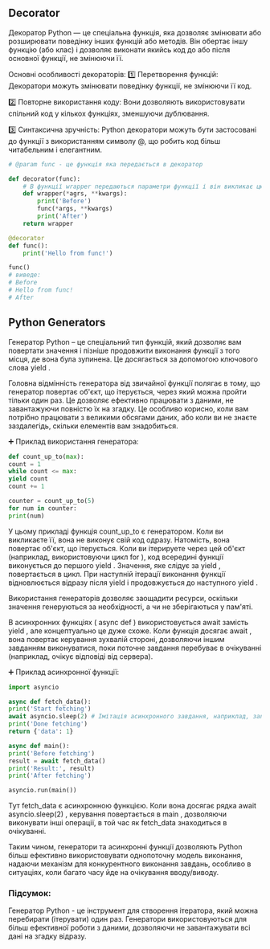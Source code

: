 
## Decorator

Декоратор Python — це спеціальна функція, яка дозволяє змінювати або розширювати поведінку інших функцій або методів. Він обертає іншу функцію (або клас) і дозволяє виконати якийсь код до або після основної функції, не змінюючи її.

Основні особливості декораторів:
1️⃣ Перетворення функцій:
Декоратори можуть змінювати поведінку функції, не змінюючи її код.

2️⃣ Повторне використання коду:
Вони дозволяють використовувати спільний код у кількох функціях, зменшуючи дублювання.

3️⃣ Синтаксична зручність:
Python декоратори можуть бути застосовані до функції з використанням символу @, що робить код більш читабельним і елегантним.

```python
# @param func - це функція яка передається в декоратор

def decorator(func):
    # В функції wrapper передаються параметри функції і він викликає цю функцію 
    def wrapper(*agrs, **kwargs):
        print('Before')
        func(*args, **kwargs)
        print('After')
    return wrapper

@decorator
def func():
    print('Hello from func!')

func() 
# виведе: 
# Before
# Hello from func!
# After
```

## Python Generators

Генератор Python – це спеціальний тип функцій, який дозволяє вам повертати значення і пізніше продовжити виконання функції з того місця, де вона була зупинена. Це досягається за допомогою ключового слова yield .

Головна відмінність генератора від звичайної функції полягає в тому, що генератор повертає об'єкт, що ітерується, через який можна пройти тільки один раз. Це дозволяє ефективно працювати з даними, не завантажуючи повністю їх на згадку. Це особливо корисно, коли вам потрібно працювати з великими обсягами даних, або коли ви не знаєте заздалегідь, скільки елементів вам знадобиться.

➕ Приклад використання генератора:
```python
def count_up_to(max):
count = 1
while count <= max:
yield count
count += 1

counter = count_up_to(5)
for num in counter:
print(num)
```
У цьому прикладі функція count_up_to є генератором. Коли ви викликаєте її, вона не виконує свій код одразу. Натомість, вона повертає об'єкт, що ітерується. Коли ви ітерируете через цей об'єкт (наприклад, використовуючи цикл for ), код всередині функції виконується до першого yield . Значення, яке слідує за yield , повертається в цикл. При наступній ітерації виконання функції відновлюється відразу після yield і продовжується до наступного yield .

Використання генераторів дозволяє заощадити ресурси, оскільки значення генеруються за необхідності, а чи не зберігаються у пам'яті.

В асинхронних функціях ( async def ) використовується await замість yield , але концептуально це дуже схоже. Коли функція досягає await , вона повертає керування зухвалій стороні, дозволяючи іншим завданням виконуватися, поки поточне завдання перебуває в очікуванні (наприклад, очікує відповіді від сервера).

➕ Приклад асинхронної функції:
```python
import asyncio

async def fetch_data():
print('Start fetching')
await asyncio.sleep(2) # Імітація асинхронного завдання, наприклад, запиту до сервера
print('Done fetching')
return {'data': 1}

async def main():
print('Before fetching')
result = await fetch_data()
print('Result:', result)
print('After fetching')

asyncio.run(main())
```
Тут fetch_data є асинхронною функцією. Коли вона досягає рядка await asyncio.sleep(2) , керування повертається в main , дозволяючи виконувати інші операції, в той час як fetch_data знаходиться в очікуванні.

Таким чином, генератори та асинхронні функції дозволяють Python більш ефективно використовувати однопоточну модель виконання, надаючи механізм для конкурентного виконання завдань, особливо в ситуаціях, коли багато часу йде на очікування вводу/виводу.

### Підсумок:

Генератор Python - це інструмент для створення ітератора, який можна перебирати (ітерувати) один раз. Генератори використовуються для більш ефективної роботи з даними, дозволяючи не завантажувати всі дані на згадку відразу.
